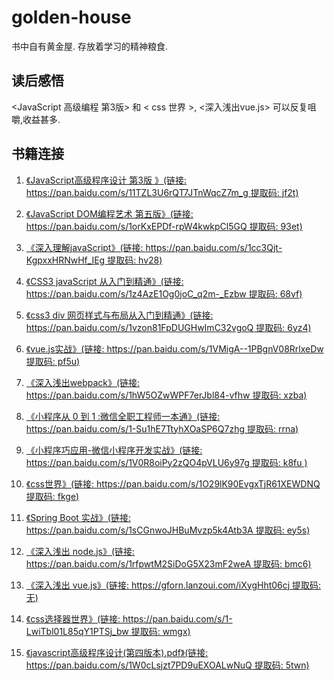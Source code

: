 # golden-house
书中自有黄金屋. 存放着学习的精神粮食.

## 读后感悟

<JavaScript 高级编程 第3版> 和 < css 世界 >, <深入浅出vue.js> 可以反复咀嚼,收益甚多.

## 书籍连接
1. [《JavaScript高级程序设计 第3版 》(链接: https://pan.baidu.com/s/11TZL3U6rQT7JTnWqcZ7m_g 提取码: jf2t)](https://pan.baidu.com/s/11TZL3U6rQT7JTnWqcZ7m_g)

2. [《JavaScript DOM编程艺术 第五版》(链接: https://pan.baidu.com/s/1orKxEPDf-rpW4kwkpCl5GQ 提取码: 93et)](https://pan.baidu.com/s/1orKxEPDf-rpW4kwkpCl5GQ)

3. [《深入理解javaScript》(链接: https://pan.baidu.com/s/1cc3Qjt-KgpxxHRNwHf_IEg 提取码: hv28)](https://pan.baidu.com/s/1cc3Qjt-KgpxxHRNwHf_IEg)

4. [《CSS3 javaScript 从入门到精通》(链接: https://pan.baidu.com/s/1z4AzE1Og0joC_q2m-_Ezbw 提取码: 68vf)](https://pan.baidu.com/s/1z4AzE1Og0joC_q2m-_Ezbw)

5. [《css3 div 网页样式与布局从入门到精通》(链接: https://pan.baidu.com/s/1vzon81FpDUGHwImC32vgoQ 提取码: 6yz4)](https://pan.baidu.com/s/1vzon81FpDUGHwImC32vgoQ)

6. [《vue.js实战》(链接: https://pan.baidu.com/s/1VMigA--1PBgnV08RrlxeDw 提取码: pf5u)](https://pan.baidu.com/s/1VMigA--1PBgnV08RrlxeDw)

7. [《深入浅出webpack》(链接: https://pan.baidu.com/s/1hW5OZwWPF7erJbl84-vfhw 提取码: xzba)](https://pan.baidu.com/s/1hW5OZwWPF7erJbl84-vfhw)

8. [《小程序从 0 到 1 :微信全职工程师一本通》(链接: https://pan.baidu.com/s/1-Su1hE7TtyhXOaSP6Q7zhg 提取码: rrna)](https://pan.baidu.com/s/1-Su1hE7TtyhXOaSP6Q7zhg)

9. [《小程序巧应用-微信小程序开发实战》(链接: https://pan.baidu.com/s/1V0R8oiPy2zQO4pVLU6y97g 提取码: k8fu )](https://pan.baidu.com/s/1V0R8oiPy2zQO4pVLU6y97g)

10. [《css世界》(链接: https://pan.baidu.com/s/1O29lK90EvgxTjR61XEWDNQ 提取码: fkge)](https://pan.baidu.com/s/1O29lK90EvgxTjR61XEWDNQ)

11. [《Spring Boot 实战》(链接: https://pan.baidu.com/s/1sCGnwoJHBuMvzp5k4Atb3A 提取码: ey5s)](https://pan.baidu.com/s/1sCGnwoJHBuMvzp5k4Atb3A)

12. [《深入浅出 node.js》(链接: https://pan.baidu.com/s/1rfpwtM2SiDoG5X23mF2weA 提取码: bmc6)](https://pan.baidu.com/s/1rfpwtM2SiDoG5X23mF2weA)

13. [《深入浅出 vue.js》(链接: https://gforn.lanzoui.com/iXygHht06cj 提取码: 无)](https://gforn.lanzoui.com/iXygHht06cj)

14. [《css选择器世界》(链接: https://pan.baidu.com/s/1-LwiTbl01L85qY1PTSj_bw 提取码: wmgx)](https://pan.baidu.com/s/1-LwiTbl01L85qY1PTSj_bw)

16.  [《javascript高级程序设计(第四版本).pdf》(链接: https://pan.baidu.com/s/1W0cLsjzt7PD9uEXOALwNuQ 提取码: 5twn)](https://pan.baidu.com/s/1W0cLsjzt7PD9uEXOALwNuQ)


